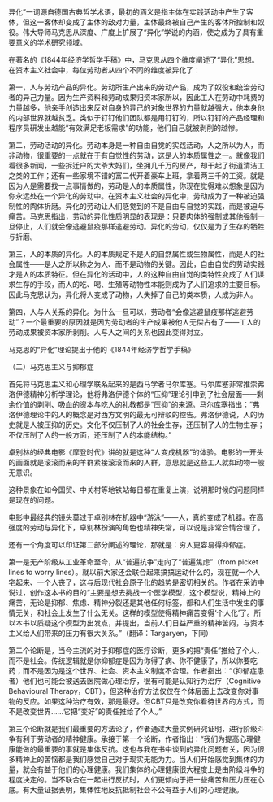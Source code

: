 异化”一词源自德国古典哲学术语，最初的涵义是指主体在实践活动中产生了客体，但这一客体却变成了主体的敌对力量，主体最终被自己产生的客体所控制和奴役。伟大导师马克思从深度、广度上扩展了“异化”学说的内涵，使之成为了具有重要意义的学术研究领域。



在著名的《1844年经济学哲学手稿》中，马克思从四个维度阐述了“异化”思想。在资本主义社会中，每位劳动者从四个不同的维度被异化了：

第一，人与劳动产品的异化。劳动所生产出来的劳动产品，成为了奴役和统治劳动者的异己力量。因为生产资料和劳动成果归资本家所以，因此工人在劳动中耗费的力量越多，他亲手创造出来反对自身的异己的对象世界的力量就越强大，他本身他的内部世界就越贫乏。类似于钉钉他们团队都是用钉钉的，所以钉钉的产品经理和程序员研发出越能“有效满足老板需求”的功能，他们自己就被剥削的越惨。

第二，劳动活动的异化。劳动本身是一种自由自觉的实践活动，人之所以为人，而非动物，很重要的一点就在于有自觉性的劳动，这是人的本质属性之一。就像我们看很多新闻，一些拆迁户的大爷大妈们，坐拥几千万的房产，却干起了街道清洁工之类的工作；还有一些家境不错的富二代开着豪车上班，拿着两三千的工资。就是因为人是需要找一点事情做的，劳动是人的本质属性，你现在觉得难以想象是因为你永远处在一个异化的劳动中。在资本主义社会的异化中，劳动成为了一种被迫强制性的肉体折磨。异化的劳动让人们感觉到的不是自由与自觉的实践，而是被迫与痛苦。马克思指出，劳动的异化性质明显的表现是：只要肉体的强制或其他强制一旦停止，人们就会像逃避鼠疫那样逃避劳动。异化的劳动，仅仅是为了生存的牺牲与折磨。

第三，人的本质的异化。人的本质规定不是人的自然属性或生物属性，而是人的社会属性——是人之所以称之为人、而不是动物的关键。因此，自由自觉的劳动实践才是人的本质特征。但在异化的活动中，人的这种自由自觉的类特性变成了人们谋求生存的手段，而人的吃、喝、生殖等动物性本能则成为了人们追求的主要目标。因此马克思认为，异化将人变成了动物，人失掉了自己的类本质，人成为非人。

第四，人与人关系的异化。为什么一旦可以，劳动者“会像逃避鼠疫那样逃避劳动”？一个最重要的原因就是因为劳动者的生产成果被他人无偿占有了——工人的劳动成果被资本家所剥削。人与人之间的关系也因此变得对立。

马克思的“异化”理论提出于他的《1844年经济学哲学手稿》

（二）马克思主义与抑郁症

首先将马克思主义和心理学联系起来的是西马学者马尔库塞。马尔库塞非常推崇弗洛伊德精神分析学理论，他将弗洛伊德个体的“压抑”理论引申到了社会层面——剩余价值的剥削、吸血的资本与吃人的礼教都是“压抑”的来源。马尔库塞指出：“弗洛伊德理论中的人的概念是对西方文明的最无可辩驳的控告。弗洛伊德说，人的历史就是人被压抑的历史。文化不仅压制了人的社会生存，还压制了人的生物生存；不仅压制了人的一般方面，还压制了人的本能结构。”

卓别林的经典电影《摩登时代》讲的就是这种“人变成机器”的体验。电影的一开头的画面就是滚滚而来的羊群紧接滚滚而来的人群，意思就是这些工人就如动物一般无意识。

这种景象在如今国贸、中关村等地铁站每日都在重复上演，说明那时候的问题同样是现在的问题。

电影中最经典的镜头莫过于卓别林在机器中“游泳”——人，真的变成了机器。在高强度的劳动与异化下，卓别林扮演的角色也精神失常，可以说是非常合情合理了。

还有一个角度可以印证第二部分阐述的理论，那就是：穷人更容易得抑郁症。

第一是无产阶级从工业革命至今，从“普遍抗争”走向了“普遍焦虑”（from picket lines to worry lines）。就以前大家还会联合起来搞搞运动什么的，现在就一个人宅起来、一个人丧了，这与后现代社会原子化的趋势是密切相关的。作者在采访中说过，创作这本书的目的“主要是想去挑战一个医学模型，这个模型说，精神上的痛苦，无论是抑郁、焦虑、精神分裂还是其他任何标签，都和人们生活中发生的事情无关，和社会上发生了什么无关。这样的模型使得精神痛苦变得‘个人化’了。所以本书以质疑这个模型为出发点，并提出，当前人们日益严重的精神苦闷，与资本主义给人们带来的压力有很大关系。”（翻译：Targaryen，下同）

第二个论断是，当今主流的对于抑郁症的医疗诊断，更多的把“责任”推给了个人，而不是社会。传统逻辑就是你抑郁症是因为你得了病、你不健康了，所以你要吃药；而不是因为是这个世界、社会、资本主义制度不合理。作者指出：“（抑郁症患者）他们也可能会被送去医院做心理治疗，很有可能是认知行为治疗（Cognitive Behavioural Therapy，CBT），但这种治疗方法仅仅在个体层面上去改变你对事物的反应。如果这种治疗有效，那是最好。但CBT只是改变你看待世界的方式，而不是改变世界……它把“变好”的责任推给了个人。”



第三个论断就是我们最重要的方法论了，作者通过大量实例研究证明，进行阶级斗争有利于劳动者的精神健康。承接于第一个论断，作者指出：“我们为提高心理健康能做的最重要的事就是集体反抗。这也与我在书中谈到的异化问题有关，因为很多精神上的苦恼都是我们感觉自己对于现实无能为力。当人们开始感觉到集体的力量，就会有益于他们的心理健康。我们集体的心理健康很大程度上是由阶级斗争的程度决定的。当不联合在一起进行反抗时，人们更倾向于把一些痛苦和压力压在心底。有大量证据表明，集体性地反抗抵制社会不公有益于人们的心理健康。



